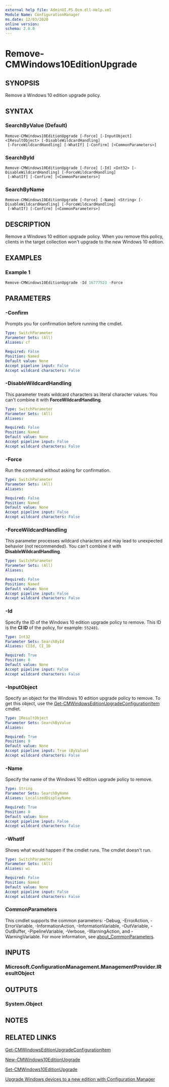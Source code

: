 ```yaml
---
external help file: AdminUI.PS.Dcm.dll-Help.xml
Module Name: ConfigurationManager
ms.date: 12/03/2020
online version:
schema: 2.0.0
---
```


# Remove-CMWindows10EditionUpgrade

## SYNOPSIS

Remove a Windows 10 edition upgrade policy.

## SYNTAX

### SearchByValue (Default)
```
Remove-CMWindows10EditionUpgrade [-Force] [-InputObject] <IResultObject> [-DisableWildcardHandling]
 [-ForceWildcardHandling] [-WhatIf] [-Confirm] [<CommonParameters>]
```

### SearchById
```
Remove-CMWindows10EditionUpgrade [-Force] [-Id] <Int32> [-DisableWildcardHandling] [-ForceWildcardHandling]
 [-WhatIf] [-Confirm] [<CommonParameters>]
```

### SearchByName
```
Remove-CMWindows10EditionUpgrade [-Force] [-Name] <String> [-DisableWildcardHandling] [-ForceWildcardHandling]
 [-WhatIf] [-Confirm] [<CommonParameters>]
```

## DESCRIPTION

Remove a Windows 10 edition upgrade policy. When you remove this policy, clients in the target collection won't upgrade to the new Windows 10 edition.

## EXAMPLES

### Example 1

```powershell
Remove-CMWindows10EditionUpgrade -Id 16777523 -Force
```

## PARAMETERS

### -Confirm

Prompts you for confirmation before running the cmdlet.

```yaml
Type: SwitchParameter
Parameter Sets: (All)
Aliases: cf

Required: False
Position: Named
Default value: None
Accept pipeline input: False
Accept wildcard characters: False
```

### -DisableWildcardHandling

This parameter treats wildcard characters as literal character values. You can't combine it with **ForceWildcardHandling**.

```yaml
Type: SwitchParameter
Parameter Sets: (All)
Aliases:

Required: False
Position: Named
Default value: None
Accept pipeline input: False
Accept wildcard characters: False
```

### -Force

Run the command without asking for confirmation.

```yaml
Type: SwitchParameter
Parameter Sets: (All)
Aliases:

Required: False
Position: Named
Default value: None
Accept pipeline input: False
Accept wildcard characters: False
```

### -ForceWildcardHandling

This parameter processes wildcard characters and may lead to unexpected behavior (not recommended). You can't combine it with **DisableWildcardHandling**.

```yaml
Type: SwitchParameter
Parameter Sets: (All)
Aliases:

Required: False
Position: Named
Default value: None
Accept pipeline input: False
Accept wildcard characters: False
```

### -Id

Specify the ID of the Windows 10 edition upgrade policy to remove. This ID is the **CI ID** of the policy, for example: `552481`.

```yaml
Type: Int32
Parameter Sets: SearchById
Aliases: CIId, CI_ID

Required: True
Position: 0
Default value: None
Accept pipeline input: False
Accept wildcard characters: False
```

### -InputObject

Specify an object for the Windows 10 edition upgrade policy to remove. To get this object, use the [Get-CMWindowsEditionUpgradeConfigurationItem](Get-CMWindowsEditionUpgradeConfigurationItem.md) cmdlet.

```yaml
Type: IResultObject
Parameter Sets: SearchByValue
Aliases:

Required: True
Position: 0
Default value: None
Accept pipeline input: True (ByValue)
Accept wildcard characters: False
```

### -Name

Specify the name of the Windows 10 edition upgrade policy to remove.

```yaml
Type: String
Parameter Sets: SearchByName
Aliases: LocalizedDisplayName

Required: True
Position: 0
Default value: None
Accept pipeline input: False
Accept wildcard characters: False
```

### -WhatIf

Shows what would happen if the cmdlet runs. The cmdlet doesn't run.

```yaml
Type: SwitchParameter
Parameter Sets: (All)
Aliases: wi

Required: False
Position: Named
Default value: None
Accept pipeline input: False
Accept wildcard characters: False
```

### CommonParameters
This cmdlet supports the common parameters: -Debug, -ErrorAction, -ErrorVariable, -InformationAction, -InformationVariable, -OutVariable, -OutBuffer, -PipelineVariable, -Verbose, -WarningAction, and -WarningVariable. For more information, see [about_CommonParameters](http://go.microsoft.com/fwlink/?LinkID=113216).

## INPUTS

### Microsoft.ConfigurationManagement.ManagementProvider.IResultObject

## OUTPUTS

### System.Object

## NOTES

## RELATED LINKS

[Get-CMWindowsEditionUpgradeConfigurationItem](Get-CMWindowsEditionUpgradeConfigurationItem.md)

[New-CMWindows10EditionUpgrade](New-CMWindows10EditionUpgrade.md)

[Set-CMWindows10EditionUpgrade](Set-CMWindows10EditionUpgrade.md)

[Upgrade Windows devices to a new edition with Configuration Manager](/mem/configmgr/compliance/deploy-use/upgrade-windows-version)
